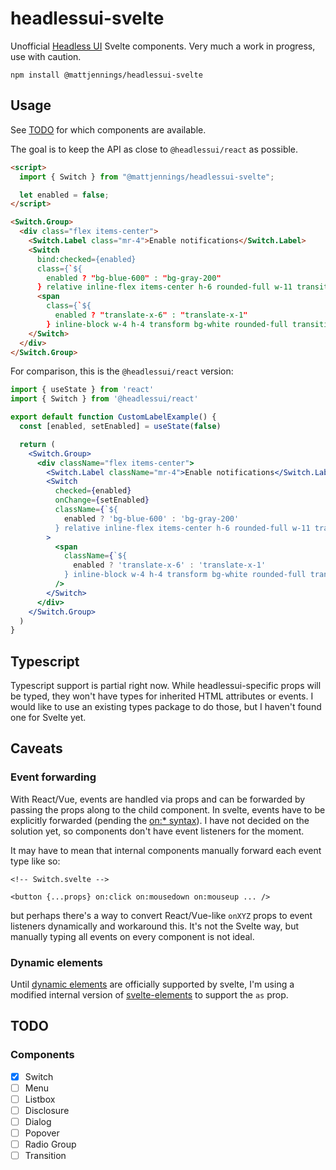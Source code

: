 # headlessui-svelte

Unofficial [Headless UI](https://headlessui.dev) Svelte components. Very much a work in progress, use with caution.

```
npm install @mattjennings/headlessui-svelte
```

## Usage

See [TODO](#TODO) for which components are available.

The goal is to keep the API as close to `@headlessui/react` as possible.

```html
<script>
  import { Switch } from "@mattjennings/headlessui-svelte";

  let enabled = false;
</script>

<Switch.Group>
  <div class="flex items-center">
    <Switch.Label class="mr-4">Enable notifications</Switch.Label>
    <Switch
      bind:checked={enabled}
      class={`${
        enabled ? "bg-blue-600" : "bg-gray-200"
      } relative inline-flex items-center h-6 rounded-full w-11 transition-colors focus:outline-none focus:ring-2 focus:ring-offset-2 focus:ring-indigo-500`}>
      <span
        class={`${
          enabled ? "translate-x-6" : "translate-x-1"
        } inline-block w-4 h-4 transform bg-white rounded-full transition-transform`} />
    </Switch>
  </div>
</Switch.Group>
```

For comparison, this is the `@headlessui/react` version:

```jsx
import { useState } from 'react'
import { Switch } from '@headlessui/react'

export default function CustomLabelExample() {
  const [enabled, setEnabled] = useState(false)

  return (
    <Switch.Group>
      <div className="flex items-center">
        <Switch.Label className="mr-4">Enable notifications</Switch.Label>
        <Switch
          checked={enabled}
          onChange={setEnabled}
          className={`${
            enabled ? 'bg-blue-600' : 'bg-gray-200'
          } relative inline-flex items-center h-6 rounded-full w-11 transition-colors focus:outline-none focus:ring-2 focus:ring-offset-2 focus:ring-indigo-500`}
        >
          <span
            className={`${
              enabled ? 'translate-x-6' : 'translate-x-1'
            } inline-block w-4 h-4 transform bg-white rounded-full transition-transform`}
          />
        </Switch>
      </div>
    </Switch.Group>
  )
}
```

## Typescript

Typescript support is partial right now. While headlessui-specific props will be typed, they won't have types for inherited HTML attributes or events. I would like to use an existing types package to do those, but I haven't found one for Svelte yet.

## Caveats

### Event forwarding

With React/Vue, events are handled via props and can be forwarded by passing the props along to the child component. In svelte, events have to be explicitly forwarded (pending the [on:\* syntax](https://github.com/sveltejs/svelte/issues/2837)). I have not decided on the solution yet, so components don't have event listeners for the moment.

It may have to mean that internal components manually forward each event type like so:

```svelte
<!-- Switch.svelte -->

<button {...props} on:click on:mousedown on:mouseup ... />
```

but perhaps there's a way to convert React/Vue-like `onXYZ` props to event listeners dynamically and workaround this. It's not the Svelte way, but manually typing all events on every component is not ideal.

### Dynamic elements

Until [dynamic elements](https://github.com/sveltejs/svelte/issues/2324) are officially supported by svelte, I'm using a modified internal version of [svelte-elements](https://github.com/timhall/svelte-elements) to support the `as` prop.

## TODO

### Components

- [x] Switch
- [ ] Menu
- [ ] Listbox
- [ ] Disclosure
- [ ] Dialog
- [ ] Popover
- [ ] Radio Group
- [ ] Transition
